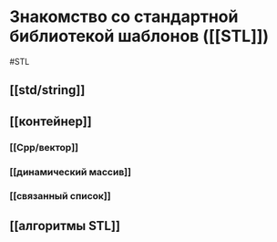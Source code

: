 # Знакомство со стандартной библиотекой шаблонов ([[STL]])
#STL 

## [[std/string]]
## [[контейнер]]
### [[Cpp/вектор]]
### [[динамический массив]]
### [[связанный список]]
## [[алгоритмы STL]]
